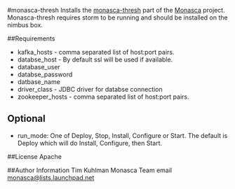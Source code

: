#monasca-thresh
Installs the [monasca-thresh](https://github.com/stackforge/monasca-notification) part of the [Monasca](https://wiki.openstack.org/wiki/Monasca) project.
Monasca-thresh requires storm to be running and should be installed on the nimbus box.

##Requirements
- kafka_hosts - comma separated list of host:port pairs.
- databse_host - By default ssl will be used if available.
- database_user
- databse_password
- datbase_name
- driver_class - JDBC driver for databse connection
- zookeeper_hosts - comma separated list of host:port pairs.

## Optional
- run_mode: One of Deploy, Stop, Install, Configure or Start. The default is Deploy which will do Install, Configure, then Start.

##License
Apache

##Author Information
Tim Kuhlman
Monasca Team email monasca@lists.launchpad.net
